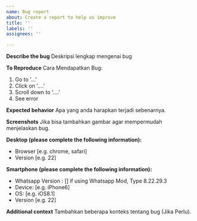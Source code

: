 ```yaml
---
name: Bug report
about: Create a report to help us improve
title: ''
labels: ''
assignees: ''

---
```


**Describe the bug**
Deskripsi lengkap mengenai bug

**To Reproduce**
Cara Mendapatkan Bug:
1. Go to '...'
2. Click on '....'
3. Scroll down to '....'
4. See error

**Expected behavior**
Apa yang anda harapkan terjadi sebenarnya.

**Screenshots**
Jika bisa tambahkan gambar agar mempermudah menjelaskan bug.

**Desktop (please complete the following information):**
 - Browser [e.g. chrome, safari]
 - Version [e.g. 22]

**Smartphone (please complete the following information):**
 - Whatsapp Version : [] if using Whatsapp Mod, Type 8.22.29.3
 - Device: [e.g. iPhone6]
 - OS: [e.g. iOS8.1]
 - Version [e.g. 22]

**Additional context**
Tambahkan beberapa konteks tentang bug (Jika Perlu).
